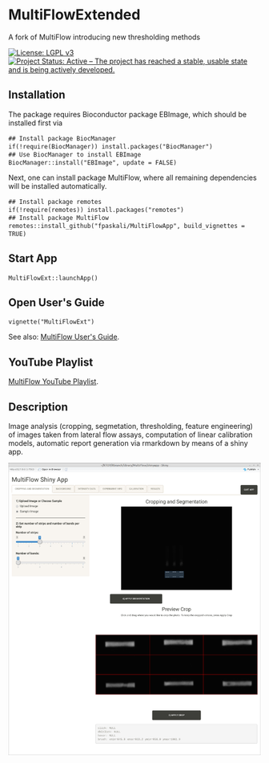 # MultiFlowExtended
A fork of MultiFlow introducing new thresholding methods

[![License: LGPL v3](https://img.shields.io/badge/License-LGPL%20v3-blue.svg)](https://www.gnu.org/licenses/lgpl-3.0)
[![Project Status: Active – The project has reached a stable, usable state and is being actively developed.](https://www.repostatus.org/badges/latest/active.svg)](https://www.repostatus.org/#active)

## Installation

The package requires Bioconductor package EBImage, which should be installed
first via

```{r, eval = FALSE}
## Install package BiocManager
if(!require(BiocManager)) install.packages("BiocManager")
## Use BiocManager to install EBImage
BiocManager::install("EBImage", update = FALSE)
```

Next, one can install package MultiFlow, where all remaining dependencies will
be installed automatically.

```{r, eval = FALSE}
## Install package remotes
if(!require(remotes)) install.packages("remotes")
## Install package MultiFlow
remotes::install_github("fpaskali/MultiFlowApp", build_vignettes = TRUE)
```

## Start App

```{r}
MultiFlowExt::launchApp()
```


## Open User's Guide

```{r}
vignette("MultiFlowExt")
```

See also: [MultiFlow User's Guide](https://stamats.github.io/MultiFlow/MultiFlow.html).


## YouTube Playlist

[MultiFlow YouTube Playlist](https://www.youtube.com/playlist?list=PLRgOZXM8LZ0gv2OJts1c62n0gsXO9VrAN).


## Description
Image analysis (cropping, segmetation, thresholding, feature engineering) 
of images taken from lateral flow assays, computation of linear calibration 
models, automatic report generation via rmarkdown by means of a shiny app.

![MultiFlow Shiny App](MultiFlowShinyApp.png)
